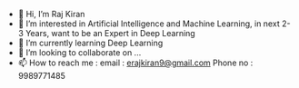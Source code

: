 - 👋 Hi, I’m Raj Kiran
- 👀 I’m interested in Artificial Intelligence and Machine Learning, in next 2-3 Years, want to be an Expert in Deep Learning
- 🌱 I’m currently learning Deep Learning
- 💞️ I’m looking to collaborate on ...
- 📫 How to reach me :   email :  erajkiran9@gmail.com   Phone no : 9989771485

<!---
erajkiran1/erajkiran1 is a ✨ special ✨ repository because its `README.md` (this file) appears on your GitHub profile.
You can click the Preview link to take a look at your changes.
--->
